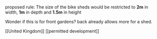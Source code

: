 proposed rule: The size of the bike sheds would be restricted to
**2m** in width, **1m** in depth and **1.5m** in height

Wonder if this is for front gardens? back already allows more for a shed.

[[United Kingdom]]
[[permitted development]]